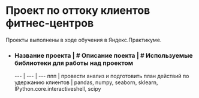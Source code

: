 # Проект по оттоку клиентов фитнес-центров

Проекты выполнены в ходе обучения в Яндекс.Практикуме. 

* ### Название проекта | # Описание поекта | # Используемые библиотеки для работы над проектом
  --- | --- | ---
 ппп | провести анализ и подготовить план действий по удержанию клиентов | pandas, numpy, seaborn, sklearn, IPython.core.interactiveshell, scipy

